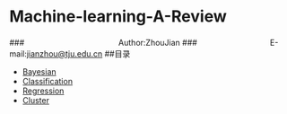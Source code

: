 Machine-learning-A-Review
=========================
###　　　　　　　　　　　　Author:ZhouJian
###　　　　　　　　　 E-mail:jianzhou@tju.edu.cn
##<a name="index"/>目录
* [Bayesian](#title)
* [Classification](#text)
* [Regression](#text)
* [Cluster](#text)

